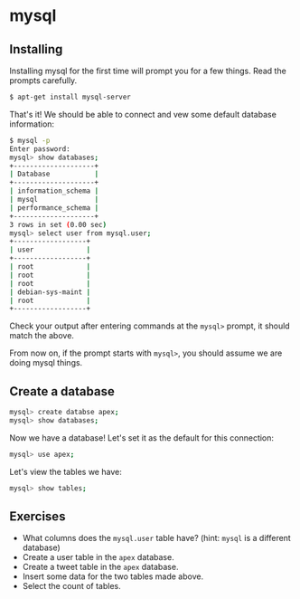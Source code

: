 # mysql

## Installing

Installing mysql for the first time will prompt you for a few things. Read the prompts carefully.

```bash
$ apt-get install mysql-server
```

That's it! We should be able to connect and vew some default database information:

```bash
$ mysql -p
Enter password:
mysql> show databases;
+--------------------+
| Database           |
+--------------------+
| information_schema |
| mysql              |
| performance_schema |
+--------------------+
3 rows in set (0.00 sec)
mysql> select user from mysql.user;
+------------------+
| user             |
+------------------+
| root             |
| root             |
| root             |
| debian-sys-maint |
| root             |
+------------------+
```

Check your output after entering commands at the `mysql>` prompt, it should match the above.

From now on, if the prompt starts with `mysql>`, you should assume we are doing mysql things.

## Create a database

```bash
mysql> create databse apex;
mysql> show databases;
```

Now we have a database! Let's set it as the default for this connection:

```bash
mysql> use apex;
```

Let's view the tables we have:

```bash
mysql> show tables;
```

## Exercises

 - What columns does the `mysql.user` table have? (hint: `mysql` is a different database)
 - Create a user table in the `apex` database.
 - Create a tweet table in the `apex` database.
 - Insert some data for the two tables made above.
 - Select the count of tables.
